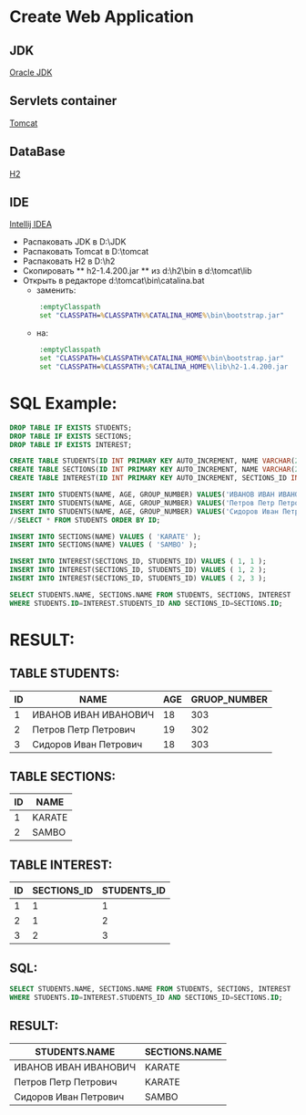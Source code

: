 # Create Web Application

## JDK
[Oracle JDK](https://www.oracle.com/java/technologies/javase-jdk8-downloads.html)
## Servlets container
[Tomcat](https://tomcat.apache.org/download-90.cgi)
## DataBase
[H2](https://www.h2database.com/html/main.html)
## IDE
[Intellij IDEA](https://portapps.io/app/intellij-idea-ultimate-portable/#download)

* Распаковать JDK в D:\JDK
* Распаковать Tomcat в D:\tomcat
* Распаковать H2 в D:\h2
* Скопировать ** h2-1.4.200.jar ** из d:\h2\bin в d:\tomcat\lib
* Открыть в редакторе d:\tomcat\bin\catalina.bat
  * заменить:
  ``` bat
      :emptyClasspath
      set "CLASSPATH=%CLASSPATH%%CATALINA_HOME%\bin\bootstrap.jar"
  ```
  * на: 
  ``` bat
      :emptyClasspath
      set "CLASSPATH=%CLASSPATH%%CATALINA_HOME%\bin\bootstrap.jar"
      set "CLASSPATH=%CLASSPATH%;%CATALINA_HOME%\lib\h2-1.4.200.jar
  ```
# SQL Example:
``` SQL
DROP TABLE IF EXISTS STUDENTS;
DROP TABLE IF EXISTS SECTIONS;
DROP TABLE IF EXISTS INTEREST;

CREATE TABLE STUDENTS(ID INT PRIMARY KEY AUTO_INCREMENT, NAME VARCHAR(255), AGE INT, GROUP_NUMBER INT);
CREATE TABLE SECTIONS(ID INT PRIMARY KEY AUTO_INCREMENT, NAME VARCHAR(255));
CREATE TABLE INTEREST(ID INT PRIMARY KEY AUTO_INCREMENT, SECTIONS_ID INT NOT NULL , STUDENTS_ID INT NOT NULL );

INSERT INTO STUDENTS(NAME, AGE, GROUP_NUMBER) VALUES('ИВАНОВ ИВАН ИВАНОВИЧ', 18, 303);
INSERT INTO STUDENTS(NAME, AGE, GROUP_NUMBER) VALUES('Петров Петр Петрович', 19, 302);
INSERT INTO STUDENTS(NAME, AGE, GROUP_NUMBER) VALUES('Сидоров Иван Петрович', 18, 303);
//SELECT * FROM STUDENTS ORDER BY ID;

INSERT INTO SECTIONS(NAME) VALUES ( 'KARATE' );
INSERT INTO SECTIONS(NAME) VALUES ( 'SAMBO' );

INSERT INTO INTEREST(SECTIONS_ID, STUDENTS_ID) VALUES ( 1, 1 );
INSERT INTO INTEREST(SECTIONS_ID, STUDENTS_ID) VALUES ( 1, 2 );
INSERT INTO INTEREST(SECTIONS_ID, STUDENTS_ID) VALUES ( 2, 3 );

SELECT STUDENTS.NAME, SECTIONS.NAME FROM STUDENTS, SECTIONS, INTEREST
WHERE STUDENTS.ID=INTEREST.STUDENTS_ID AND SECTIONS_ID=SECTIONS.ID;
```
# RESULT:
## TABLE STUDENTS:
|ID|NAME|AGE|GRUOP_NUMBER|
|---|---|---|---|
|1	|ИВАНОВ ИВАН ИВАНОВИЧ	|18	|303|
|2	|Петров Петр Петрович	|19	|302|
|3	|Сидоров Иван Петрович	|18	|303|

## TABLE SECTIONS:
|ID|NAME|
|---|---|
|1	|KARATE|
|2	|SAMBO|
## TABLE INTEREST:
|ID |SECTIONS_ID |STUDENTS_ID|
|---|---|---|
|1	|1	|1|
|2	|1	|2|
|3	|2	|3|
## SQL:
``` SQL
SELECT STUDENTS.NAME, SECTIONS.NAME FROM STUDENTS, SECTIONS, INTEREST
WHERE STUDENTS.ID=INTEREST.STUDENTS_ID AND SECTIONS_ID=SECTIONS.ID;
``` 
## RESULT:
|STUDENTS.NAME |SECTIONS.NAME|
|---|---|
|ИВАНОВ ИВАН ИВАНОВИЧ	|KARATE|
|Петров Петр Петрович	|KARATE|
|Сидоров Иван Петрович	|SAMBO|


